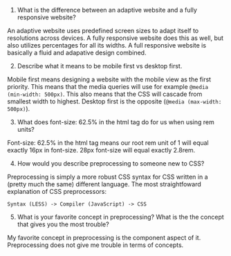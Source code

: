 1. What is the difference between an adaptive website and a fully responsive website?

  An adaptive website uses predefined screen sizes to adapt itself to resolutions across devices. A fully responsive website does this as well, but also utilizes percentages for all its widths. A full responsive website is basically a fluid and adapative design combined.

2. Describe what it means to be mobile first vs desktop first.

  Mobile first means designing a website with the mobile view as the first priority. This means that the media queries will use for example `@media (min-width: 500px)`. This also means that the CSS will cascade from smallest width to highest. Desktop first is the opposite (`@media (max-width: 500px)`).

3. What does font-size: 62.5% in the html tag do for us when using rem units?

  Font-size: 62.5% in the html tag means our root rem unit of 1 will equal exactly 16px in font-size. 28px font-size will equal exactly 2.8rem.

4. How would you describe preprocessing to someone new to CSS?

  Preprocessing is simply a more robust CSS syntax for CSS written in a (pretty much the same) different language. The most straightfoward explanation of CSS preprocessors: 

    Syntax (LESS) -> Compiler (JavaScript) -> CSS

5. What is your favorite concept in preprocessing? What is the the concept that gives you the most trouble?

  My favorite concept in preprocessing is the component aspect of it. Preprocessing does not give me trouble in terms of concepts. 
